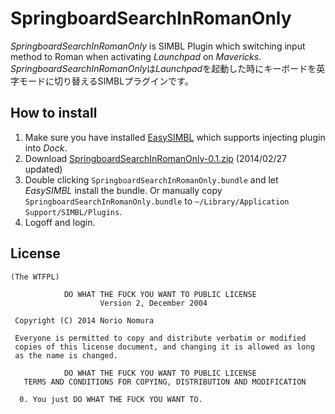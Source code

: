 SpringboardSearchInRomanOnly
======================
*SpringboardSearchInRomanOnly* is SIMBL Plugin which switching input method to Roman when activating *Launchpad* on *Mavericks*.
*SpringboardSearchInRomanOnly*は*Launchpad*を起動した時にキーボードを英字モードに切り替えるSIMBLプラグインです。

How to install
--------------
1. Make sure you have installed [EasySIMBL](https://github.com/norio-nomura/EasySIMBL) which supports injecting plugin into *Dock*.
2. Download [SpringboardSearchInRomanOnly-0.1.zip](http://github.com/norio-nomura/SpringboardSearchInRomanOnly/releases/download/0.1/SpringboardSearchInRomanOnly-0.1.zip) (2014/02/27 updated)
3. Double clicking `SpringboardSearchInRomanOnly.bundle` and let *EasySIMBL* install the bundle.
   Or manually copy `SpringboardSearchInRomanOnly.bundle` to `~/Library/Application Support/SIMBL/Plugins`.
4. Logoff and login.

License
-------
	(The WTFPL)
	
	            DO WHAT THE FUCK YOU WANT TO PUBLIC LICENSE
	                    Version 2, December 2004
	
	 Copyright (C) 2014 Norio Nomura
	
	 Everyone is permitted to copy and distribute verbatim or modified
	 copies of this license document, and changing it is allowed as long
	 as the name is changed.
	
	            DO WHAT THE FUCK YOU WANT TO PUBLIC LICENSE
	   TERMS AND CONDITIONS FOR COPYING, DISTRIBUTION AND MODIFICATION
	
	  0. You just DO WHAT THE FUCK YOU WANT TO.
